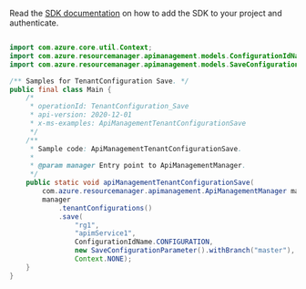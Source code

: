 Read the [SDK documentation](https://github.com/Azure/azure-sdk-for-java/blob/azure-resourcemanager-apimanagement_1.0.0-beta.2/sdk/apimanagement/azure-resourcemanager-apimanagement/README.md) on how to add the SDK to your project and authenticate.

```java

import com.azure.core.util.Context;
import com.azure.resourcemanager.apimanagement.models.ConfigurationIdName;
import com.azure.resourcemanager.apimanagement.models.SaveConfigurationParameter;

/** Samples for TenantConfiguration Save. */
public final class Main {
    /*
     * operationId: TenantConfiguration_Save
     * api-version: 2020-12-01
     * x-ms-examples: ApiManagementTenantConfigurationSave
     */
    /**
     * Sample code: ApiManagementTenantConfigurationSave.
     *
     * @param manager Entry point to ApiManagementManager.
     */
    public static void apiManagementTenantConfigurationSave(
        com.azure.resourcemanager.apimanagement.ApiManagementManager manager) {
        manager
            .tenantConfigurations()
            .save(
                "rg1",
                "apimService1",
                ConfigurationIdName.CONFIGURATION,
                new SaveConfigurationParameter().withBranch("master"),
                Context.NONE);
    }
}
```

